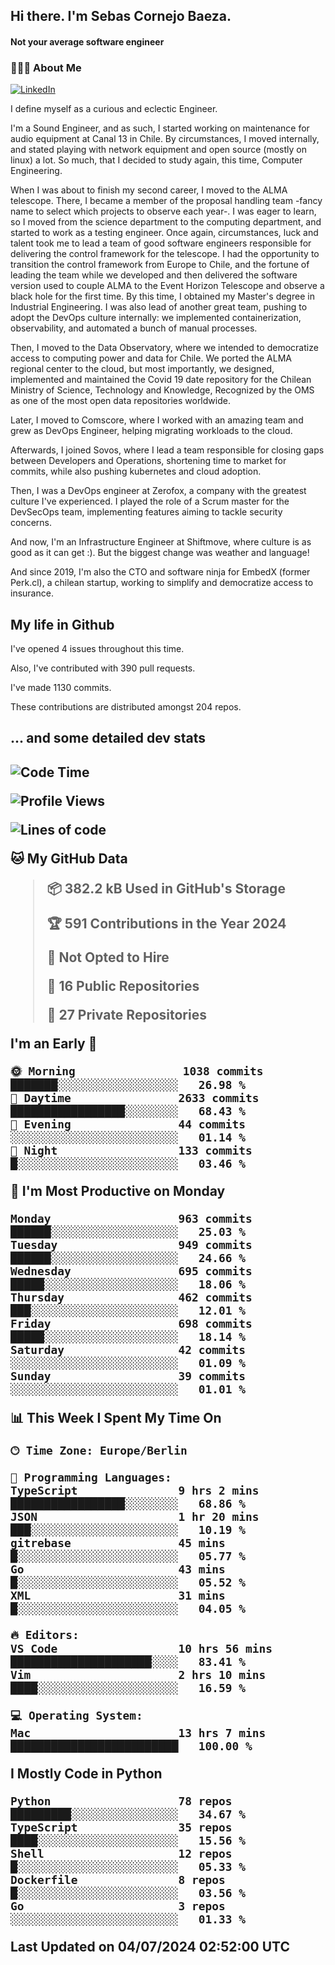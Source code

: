 <h2> Hi there.  I'm Sebas Cornejo Baeza.</h2>
<h4> Not your average software engineer</h4>
<h3> 👨🏻‍💻 About Me </h3>
<a href="http://linkedin.com/in/sebastian-cornejo-baeza/"><img alt="LinkedIn" src="https://img.shields.io/badge/Sebas%20Cornejo%20-informational?style=appveyor&logo=linkedin"></a>


I define myself as a curious and eclectic Engineer.

I'm a Sound Engineer, and as such, I started working on maintenance for audio equipment at Canal 13 in Chile.
By circumstances, I moved internally, and stated playing with network equipment and open source (mostly on linux) 
a lot. So much, that I decided to study again, this time, Computer Engineering.

When I was about to finish my second career, I moved to the ALMA telescope. There, I became a member of the proposal handling team
-fancy name to select which projects to observe each year-. 
I was eager to learn, so I moved from the science department to the computing department, and started to work as 
a testing engineer. Once again, circumstances, luck and talent took me to lead a team of good software engineers 
responsible for delivering the control framework for the telescope. I had the opportunity to transition the control framework from
Europe to Chile, and the fortune of leading the team while we developed and then delivered the software
version used to couple ALMA to the Event Horizon Telescope and observe a black hole for the first time.
By this time, I obtained my Master's degree in Industrial Engineering.
I was also lead of another great team, pushing to adopt the DevOps culture internally: we implemented containerization, observability, and automated a bunch of manual processes.

Then, I moved to the Data Observatory, where we intended to democratize access to computing power
and data for Chile. We ported the ALMA regional center to the cloud, but most importantly, we designed, implemented
and maintained the Covid 19 date repository for the Chilean Ministry of Science, Technology and Knowledge, Recognized by the OMS as one of the most open
data repositories worldwide.

Later, I moved to Comscore, where I worked with an amazing team and grew as DevOps Engineer, helping migrating workloads to the cloud.

Afterwards, I joined Sovos, where I lead a team responsible for closing gaps between Developers and Operations, shortening time to market for commits, while
also pushing kubernetes and cloud adoption.

Then, I was a DevOps engineer at Zerofox, a company with the greatest culture I've experienced. I played the role of a Scrum master for the DevSecOps team,
implementing features aiming to tackle security concerns.

And now, I'm an Infrastructure Engineer at Shiftmove, where culture is as good as it can get :). But the biggest change was weather and language!
 
And since 2019, I'm also the CTO and software ninja for EmbedX (former Perk.cl), a chilean startup, working to simplify and democratize access to insurance.

<h2> My life in Github </h2>

I've opened 4 issues throughout this time.

Also, I've contributed with 390 pull requests.

I've made 1130 commits.

These contributions are distributed amongst 204 repos.

<h2>... and some detailed dev stats<h2>

<!--START_SECTION:waka-->
![Code Time](http://img.shields.io/badge/Code%20Time-773%20hrs%2014%20mins-blue)

![Profile Views](http://img.shields.io/badge/Profile%20Views-0-blue)

![Lines of code](https://img.shields.io/badge/From%20Hello%20World%20I%27ve%20Written-1.0%20million%20lines%20of%20code-blue)

**🐱 My GitHub Data** 

> 📦 382.2 kB Used in GitHub's Storage 
 > 
> 🏆 591 Contributions in the Year 2024
 > 
> 🚫 Not Opted to Hire
 > 
> 📜 16 Public Repositories 
 > 
> 🔑 27 Private Repositories 
 > 
**I'm an Early 🐤** 

```text
🌞 Morning                1038 commits        ███████░░░░░░░░░░░░░░░░░░   26.98 % 
🌆 Daytime                2633 commits        █████████████████░░░░░░░░   68.43 % 
🌃 Evening                44 commits          ░░░░░░░░░░░░░░░░░░░░░░░░░   01.14 % 
🌙 Night                  133 commits         █░░░░░░░░░░░░░░░░░░░░░░░░   03.46 % 
```
📅 **I'm Most Productive on Monday** 

```text
Monday                   963 commits         ██████░░░░░░░░░░░░░░░░░░░   25.03 % 
Tuesday                  949 commits         ██████░░░░░░░░░░░░░░░░░░░   24.66 % 
Wednesday                695 commits         █████░░░░░░░░░░░░░░░░░░░░   18.06 % 
Thursday                 462 commits         ███░░░░░░░░░░░░░░░░░░░░░░   12.01 % 
Friday                   698 commits         █████░░░░░░░░░░░░░░░░░░░░   18.14 % 
Saturday                 42 commits          ░░░░░░░░░░░░░░░░░░░░░░░░░   01.09 % 
Sunday                   39 commits          ░░░░░░░░░░░░░░░░░░░░░░░░░   01.01 % 
```


📊 **This Week I Spent My Time On** 

```text
🕑︎ Time Zone: Europe/Berlin

💬 Programming Languages: 
TypeScript               9 hrs 2 mins        █████████████████░░░░░░░░   68.86 % 
JSON                     1 hr 20 mins        ███░░░░░░░░░░░░░░░░░░░░░░   10.19 % 
gitrebase                45 mins             █░░░░░░░░░░░░░░░░░░░░░░░░   05.77 % 
Go                       43 mins             █░░░░░░░░░░░░░░░░░░░░░░░░   05.52 % 
XML                      31 mins             █░░░░░░░░░░░░░░░░░░░░░░░░   04.05 % 

🔥 Editors: 
VS Code                  10 hrs 56 mins      █████████████████████░░░░   83.41 % 
Vim                      2 hrs 10 mins       ████░░░░░░░░░░░░░░░░░░░░░   16.59 % 

💻 Operating System: 
Mac                      13 hrs 7 mins       █████████████████████████   100.00 % 
```

**I Mostly Code in Python** 

```text
Python                   78 repos            █████████░░░░░░░░░░░░░░░░   34.67 % 
TypeScript               35 repos            ████░░░░░░░░░░░░░░░░░░░░░   15.56 % 
Shell                    12 repos            █░░░░░░░░░░░░░░░░░░░░░░░░   05.33 % 
Dockerfile               8 repos             █░░░░░░░░░░░░░░░░░░░░░░░░   03.56 % 
Go                       3 repos             ░░░░░░░░░░░░░░░░░░░░░░░░░   01.33 % 
```




 Last Updated on 04/07/2024 02:52:00 UTC
<!--END_SECTION:waka-->
